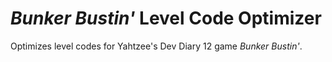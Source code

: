 # *Bunker Bustin'* Level Code Optimizer
Optimizes level codes for Yahtzee's Dev Diary 12 game *Bunker Bustin'*.

